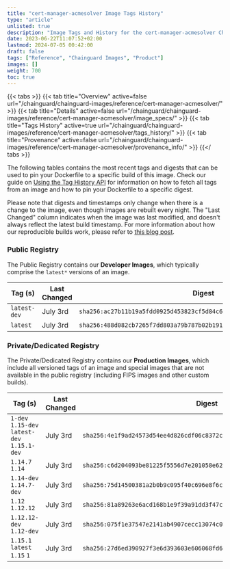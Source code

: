 ```yaml
---
title: "cert-manager-acmesolver Image Tags History"
type: "article"
unlisted: true
description: "Image Tags and History for the cert-manager-acmesolver Chainguard Image"
date: 2023-06-22T11:07:52+02:00
lastmod: 2024-07-05 00:42:00
draft: false
tags: ["Reference", "Chainguard Images", "Product"]
images: []
weight: 700
toc: true
---
```


{{< tabs >}}
{{< tab title="Overview" active=false url="/chainguard/chainguard-images/reference/cert-manager-acmesolver/" >}}
{{< tab title="Details" active=false url="/chainguard/chainguard-images/reference/cert-manager-acmesolver/image_specs/" >}}
{{< tab title="Tags History" active=true url="/chainguard/chainguard-images/reference/cert-manager-acmesolver/tags_history/" >}}
{{< tab title="Provenance" active=false url="/chainguard/chainguard-images/reference/cert-manager-acmesolver/provenance_info/" >}}
{{</ tabs >}}

The following tables contains the most recent tags and digests that can be used to pin your Dockerfile to a specific build of this image. Check our guide on [Using the Tag History API](/chainguard/chainguard-images/using-the-tag-history-api/) for information on how to fetch all tags from an image and how to pin your Dockerfile to a specific digest.

Please note that digests and timestamps only change when there is a change to the image, even though images are rebuilt every night. The "Last Changed" column indicates when the image was last modified, and doesn't always reflect the latest build timestamp. For more information about how our reproducible builds work, please refer to [this blog post](https://www.chainguard.dev/unchained/reproducing-chainguards-reproducible-image-builds).

### Public Registry
The Public Registry contains our **Developer Images**, which typically comprise the `latest*` versions of an image.

| Tag (s)       | Last Changed | Digest                                                                    |
|---------------|--------------|---------------------------------------------------------------------------|
|  `latest-dev` | July 3rd     | `sha256:ac27b11b19a5fdd0925d453823cf5d84c61905eabf161287b64813d60757c2fc` |
|  `latest`     | July 3rd     | `sha256:488d082cb7265f7dd803a79b787b02b1914d7452aafed62d9b63a106c5c86d35` |


### Private/Dedicated Registry
The Private/Dedicated Registry contains our **Production Images**, which include all versioned tags of an image and special images that are not available in the public registry (including FIPS images and other custom builds).

| Tag (s)                                       | Last Changed | Digest                                                                    |
|-----------------------------------------------|--------------|---------------------------------------------------------------------------|
|  `1-dev` `1.15-dev` `latest-dev` `1.15.1-dev` | July 3rd     | `sha256:4e1f9ad24573d54ee4d826cdf06c8372caae106f6431a49acd3773af580c61a1` |
|  `1.14.7` `1.14`                              | July 3rd     | `sha256:c6d204093be81225f5556d7e201058e629b2c47bc8ca1886e1da6d0f143c40bf` |
|  `1.14-dev` `1.14.7-dev`                      | July 3rd     | `sha256:75d14500381a2b0b9c095f40c696e8f6c75fd478570a0ab9d7e28c9eefaa9561` |
|  `1.12` `1.12.12`                             | July 3rd     | `sha256:81a89263e6acd168b1e9f39a91dd3f47cbab5dca9bcc45e3afaa990118eccdfa` |
|  `1.12.12-dev` `1.12-dev`                     | July 3rd     | `sha256:075f1e37547e2141ab4907cecc13074c0e6dbadb635cb96edb5c5356afef87b9` |
|  `1.15.1` `latest` `1.15` `1`                 | July 3rd     | `sha256:27d6ed390927f3e6d393603e606068fd65f81e32b4d8753cf85f5347fb4815b4` |

